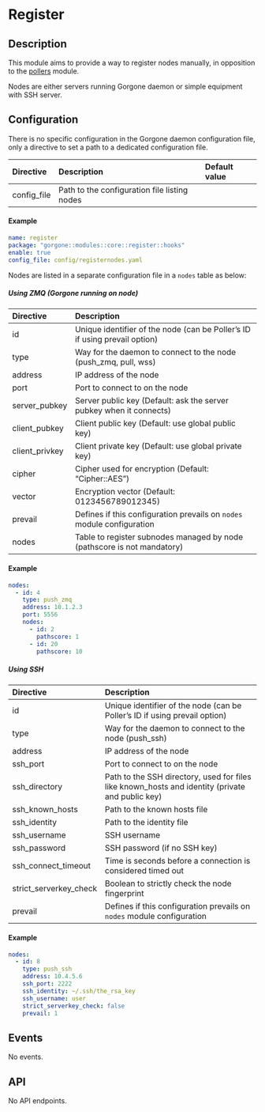 # Register

## Description

This module aims to provide a way to register nodes manually, in opposition to the [pollers](../centreon/pollers.md) module.

Nodes are either servers running Gorgone daemon or simple equipment with SSH server.

## Configuration

There is no specific configuration in the Gorgone daemon configuration file, only a directive to set a path to a dedicated configuration file.

| Directive    | Description                                  | Default value |
|:-------------|:---------------------------------------------|:--------------|
| config\_file | Path to the configuration file listing nodes |               |

#### Example

```yaml
name: register
package: "gorgone::modules::core::register::hooks"
enable: true
config_file: config/registernodes.yaml
```

Nodes are listed in a separate configuration file in a `nodes` table as below:

##### Using ZMQ (Gorgone running on node)

| Directive       | Description                                                                |
|:----------------|:---------------------------------------------------------------------------|
| id              | Unique identifier of the node (can be Poller’s ID if using prevail option) |
| type            | Way for the daemon to connect to the node (push\_zmq, pull, wss)           |
| address         | IP address of the node                                                     |
| port            | Port to connect to on the node                                             |
| server\_pubkey  | Server public key (Default: ask the server pubkey when it connects)        |
| client\_pubkey  | Client public key (Default: use global public key)                         |
| client\_privkey | Client private key (Default: use global private key)                       |
| cipher          | Cipher used for encryption (Default: “Cipher::AES”)                        |
| vector          | Encryption vector (Default: 0123456789012345)                              |
| prevail         | Defines if this configuration prevails on `nodes` module configuration     |
| nodes           | Table to register subnodes managed by node (pathscore is not mandatory)    |

#### Example

```yaml
nodes:
  - id: 4
    type: push_zmq
    address: 10.1.2.3
    port: 5556
    nodes:
      - id: 2
        pathscore: 1
      - id: 20
        pathscore: 10
```

##### Using SSH

| Directive                | Description                                                                                       |
|:-------------------------|:--------------------------------------------------------------------------------------------------|
| id                       | Unique identifier of the node (can be Poller’s ID if using prevail option)                        |
| type                     | Way for the daemon to connect to the node (push\_ssh)                                             |
| address                  | IP address of the node                                                                            |
| ssh\_port                | Port to connect to on the node                                                                    |
| ssh\_directory           | Path to the SSH directory, used for files like known\_hosts and identity (private and public key) |
| ssh\_known\_hosts        | Path to the known hosts file                                                                      |
| ssh\_identity            | Path to the identity file                                                                         |
| ssh\_username            | SSH username                                                                                      |
| ssh\_password            | SSH password (if no SSH key)                                                                      |
| ssh\_connect\_timeout    | Time is seconds before a connection is considered timed out                                       |
| strict\_serverkey\_check | Boolean to strictly check the node fingerprint                                                    |
| prevail                  | Defines if this configuration prevails on `nodes` module configuration                            |

#### Example

```yaml
nodes:
  - id: 8
    type: push_ssh
    address: 10.4.5.6
    ssh_port: 2222
    ssh_identity: ~/.ssh/the_rsa_key
    ssh_username: user
    strict_serverkey_check: false
    prevail: 1
```

## Events

No events.

## API

No API endpoints.
